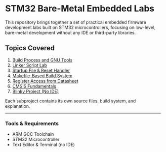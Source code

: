 # STM32 Bare-Metal Embedded Labs

This repository brings together a set of practical embedded firmware development labs 
built on STM32 microcontrollers, focusing on low-level, bare-metal development without any IDE or third-party libraries.

## Topics Covered

1. [Build Process and GNU Tools](/./Build%20Process%20and%20GNU%20Tools/)
2. [Linker Script Lab](./linker-script-lab/)
3. [Startup File & Reset Handler](./startup-file-demo/)
4. [Makefile-Based Build System](./makefile-build-system/)
5. [Register Access from Datasheet](./register-access/)
6. [CMSIS Fundamentals](./cmsis-foundation/)
7. [Blinky Project (No IDE)](./blinky-no-ide/)

Each subproject contains its own source files, build system, and explanation.

---

### Tools & Requirements
- ARM GCC Toolchain
- STM32 Microcontroller
- Text Editor & Terminal (no IDE)
